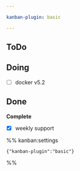 ```yaml
---

kanban-plugin: basic

---
```


## ToDo



## Doing

- [ ] docker v5.2


## Done

**Complete**
- [x] weekly support




%% kanban:settings
```
{"kanban-plugin":"basic"}
```
%%